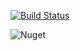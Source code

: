 [![Build Status](https://dev.azure.com/alefcarlos/PlusUltra/_apis/build/status/alefcarlos.PlusUltra.Testing?branchName=master)](https://dev.azure.com/alefcarlos/PlusUltra/_build/latest?definitionId=6&branchName=master)

![Nuget](https://img.shields.io/nuget/v/PlusUltra.Testing)